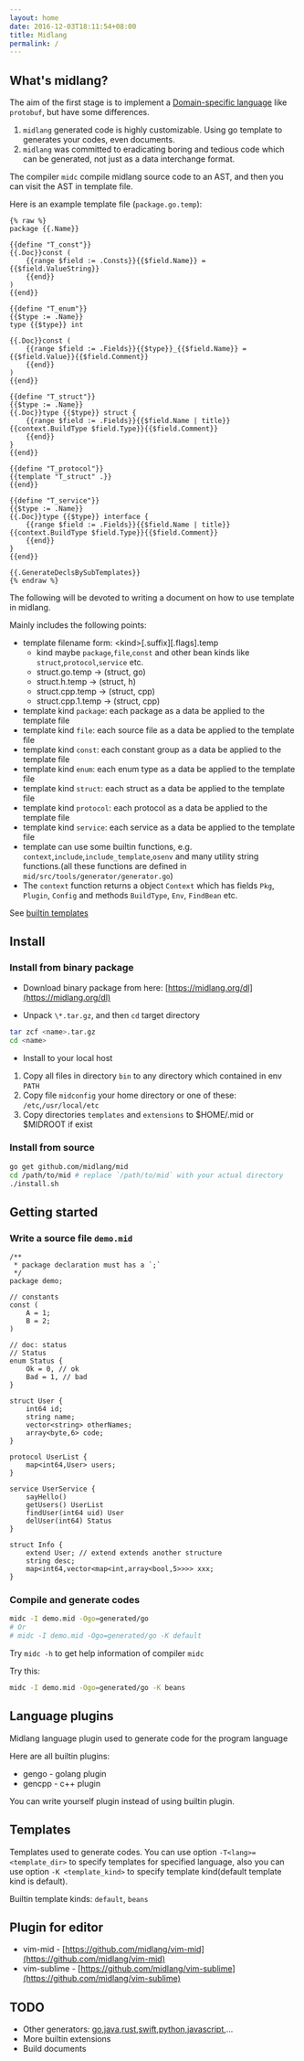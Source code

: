 ```yaml
---
layout: home
date: 2016-12-03T18:11:54+08:00
title: Midlang
permalink: /
---
```


## What's midlang?

The aim of the first stage is to implement a [Domain-specific language][dsl] like `protobuf`, but have some differences.

1. `midlang` generated code is highly customizable. Using go template to generates your codes, even documents.
2. `midlang` was committed to eradicating boring and tedious code which can be generated, not just as a data interchange format.

The compiler `midc` compile midlang source code to an AST, and then you can visit the AST in template file.

Here is an example template file (`package.go.temp`\):

```
{% raw %}
package {{.Name}}

{{define "T_const"}}
{{.Doc}}const (
	{{range $field := .Consts}}{{$field.Name}} = {{$field.ValueString}}
	{{end}}
)
{{end}}

{{define "T_enum"}}
{{$type := .Name}}
type {{$type}} int

{{.Doc}}const (
	{{range $field := .Fields}}{{$type}}_{{$field.Name}} = {{$field.Value}}{{$field.Comment}}
	{{end}}
)
{{end}}

{{define "T_struct"}}
{{$type := .Name}}
{{.Doc}}type {{$type}} struct {
	{{range $field := .Fields}}{{$field.Name | title}} {{context.BuildType $field.Type}}{{$field.Comment}}
	{{end}}
}
{{end}}

{{define "T_protocol"}}
{{template "T_struct" .}}
{{end}}

{{define "T_service"}}
{{$type := .Name}}
{{.Doc}}type {{$type}} interface {
	{{range $field := .Fields}}{{$field.Name | title}} {{context.BuildType $field.Type}}{{$field.Comment}}
	{{end}}
}
{{end}}

{{.GenerateDeclsBySubTemplates}}
{% endraw %}
```

The following will be devoted to writing a document on how to use template in midlang.

Mainly includes the following points:

- template filename form: \<kind\>\[.suffix\][.flags].temp
	- kind maybe `package`,`file`,`const` and other bean kinds like `struct`,`protocol`,`service` etc.
	- struct.go.temp -> (struct, go)
	- struct.h.temp -> (struct, h)
	- struct.cpp.temp -> (struct, cpp)
	- struct.cpp.1.temp -> (struct, cpp)
- template kind `package`: each package as a data be applied to the template file
- template kind `file`: each source file as a data be applied to the template file
- template kind `const`: each constant group as a data be applied to the template file
- template kind `enum`: each enum type as a data be applied to the template file
- template kind `struct`: each struct as a data be applied to the template file
- template kind `protocol`: each protocol as a data be applied to the template file
- template kind `service`: each service as a data be applied to the template file
- template can use some builtin functions, e.g. `context`,`include`,`include_template`,`osenv` and many utility string functions.(all these functions are defined in `mid/src/tools/generator/generator.go`\)
- The `context` function returns a object `Context` which has fields `Pkg`, `Plugin`, `Config` and methods `BuildType`, `Env`, `FindBean` etc.

See [builtin templates](https://github.com/midlang/mid/tree/master/templates)

## Install

### Install from binary package

- Download binary package from here: [https://midlang.org/dl](https://midlang.org/dl)

- Unpack `\*.tar.gz`, and then `cd` target directory

```sh
tar zcf <name>.tar.gz
cd <name>
```

- Install to your local host

1. Copy all files in directory `bin` to any directory which contained in env `PATH`
2. Copy file `midconfig` your home directory or one of these: `/etc`,`/usr/local/etc`
3. Copy directories `templates` and `extensions` to $HOME/.mid or $MIDROOT if exist

### Install from source

```sh
go get github.com/midlang/mid
cd /path/to/mid # replace `/path/to/mid` with your actual directory
./install.sh
```

## Getting started

### Write a source file `demo.mid`

```mid
/**
 * package declaration must has a `;`
 */
package demo;

// constants
const (
	A = 1;
	B = 2;
)

// doc: status
// Status
enum Status {
	Ok = 0, // ok
	Bad = 1, // bad
}

struct User {
	int64 id;
	string name;
	vector<string> otherNames;
	array<byte,6> code;
}

protocol UserList {
	map<int64,User> users;
}

service UserService {
	sayHello()
	getUsers() UserList
	findUser(int64 uid) User
	delUser(int64) Status
}

struct Info {
	extend User; // extend extends another structure
	string desc;
	map<int64,vector<map<int,array<bool,5>>>> xxx;
}
```

### Compile and generate codes

```sh
midc -I demo.mid -Ogo=generated/go
# Or
# midc -I demo.mid -Ogo=generated/go -K default
```

Try `midc -h` to get help information of compiler `midc`

Try this:

```sh
midc -I demo.mid -Ogo=generated/go -K beans
```

## Language plugins

Midlang language plugin used to generate code for the program language

Here are all builtin plugins:

- gengo - golang plugin
- gencpp - c++ plugin

You can write yourself plugin instead of using builtin plugin.

## Templates

Templates used to generate codes. You can use option `-T<lang>=<template_dir>` to specify templates for specified language, also you can use option `-K <template_kind>` to specify template kind(default template kind is default).

Builtin template kinds: `default`, `beans`

## Plugin for editor

- vim-mid - [https://github.com/midlang/vim-mid](https://github.com/midlang/vim-mid)
- vim-sublime - [https://github.com/midlang/vim-sublime](https://github.com/midlang/vim-sublime)

## TODO

- Other generators: [go][go],[java][java],[rust][rust],[swift][swift],[python][python],[javascript][javascript],...
- More builtin extensions
- Build documents

[go]: https://golang.org/ "Go"
[java]: https://www.java.com/ "Java"
[rust]: https://www.rust-lang.org/ "Rust"
[swift]: https://developer.apple.com/swift/ "Swift"
[python]: https://www.python.org/ "Python"
[javascript]: https://www.javascript.com/ "Javascript"
[dsl]: https://en.wikipedia.org/wiki/Domain-specific_language "DSL"
